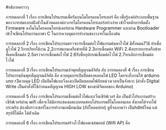 #อธิบายคราวๆ

การทดลองที่ 1 เรื่อง การเขียนโปรแกรมเพื่อรันบนไมโครคอนโทรเลอร์ คือ เพื่อรู้องค์ประกอบพื้นฐานของวงจรสมองกลฝังตัวในตัวทดลองต่อวงจรไมโครคอนโทรเลอร์อย่างง่าย เข้าใจหลักการติดตั้ง Firmware ลงในไมโครคอนโทรล์เลอร์ผ่าน Hardware Programmer และผ่าน Bootloader
เข้าใจเขียนโปรแกรมภาษา C ในการควบคุมการทำงานของวงจรในเบื้องต้น

การทดลองที่ 2 เรื่อง การเขียนโปรเเกรมตรวจการเชื่อมต่อไวไฟแกรมค้นหาไวไฟ มีทั้งหมด7วิธี ทำเพื่อดูไวไฟ 2.1การเรียกใช้งาน 2.2การสแกนเครือข่ายที่มี 2.3การเชื่อมต่อ WiFi 2.4ลบรายการเครือข่ายที่เคยเชื่อมต่อ 2.5ตรวจการเชื่อมต่อไวไฟ 2.6รับชื่ออุปกรณ์เชื่อมต่อไวไฟ 2.7ยกเลิกการเชื่อมต่อไวไฟ

การทดลองที่ 3 เรื่อง การเขียนโปรแกรมเอ้าพุทสัญญาณดิจิทัล กับ การทดลองที่ 4 เรื่อง การเขียนโปรแกรมอินพุทสัญญาณดิจิทัล คือ ควบคุมการเปิดปิดของหลอดไฟ LED โดยจะสั่งงานให้ arduino uno r3ควบคุม LED เปิดปิดไฟแบบวิ่งเเละเปิดปิดหลอดไฟกับหน่วงเวลาเป็นจังหวะ
(คำสั่ง Digital Write เป็นคำสั่งที่ใช้กำหนดสัญญาณ HIGH LOW ของขาดิจิตอลของ Arduino)

การทดลองที่ 5 เรื่อง การเขียนโปรแกรมเชื่อมต่อไวไฟและเว็บเซิร์ฟเวอร์ คือ เป็นตัวโปรเเกรมสร้างเซิร์ฟเวอร์ผ่าน wifi เพื่อจะได้มีการเเสดงผลเเบบทดสอบโปรเเกรมที่ไมโอคอนเลอ สังเกตได้จากไฟกระพริบ ต้องมีบราวเซอร์ในการทำงานเหมือนเดิม (อัปโหลดบ่อย) ดูที่จอภาพว่า เป็นhdmlไหม เเต่สรุปที่ได้คือ ได้ตัวเดิม

การทดลองที่ 6 เรื่อง การเขียนโปรแกรมสร้างไวไฟแอคเซสพอยต์ (Wifi AP) คือ
